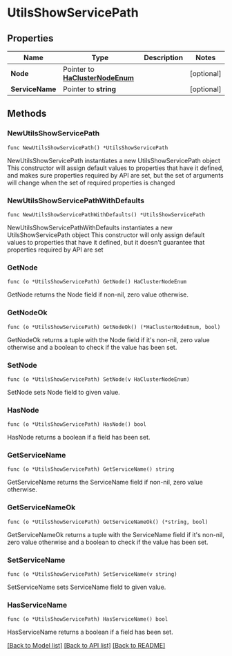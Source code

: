 # UtilsShowServicePath

## Properties

Name | Type | Description | Notes
------------ | ------------- | ------------- | -------------
**Node** | Pointer to [**HaClusterNodeEnum**](HaClusterNodeEnum.md) |  | [optional] 
**ServiceName** | Pointer to **string** |  | [optional] 

## Methods

### NewUtilsShowServicePath

`func NewUtilsShowServicePath() *UtilsShowServicePath`

NewUtilsShowServicePath instantiates a new UtilsShowServicePath object
This constructor will assign default values to properties that have it defined,
and makes sure properties required by API are set, but the set of arguments
will change when the set of required properties is changed

### NewUtilsShowServicePathWithDefaults

`func NewUtilsShowServicePathWithDefaults() *UtilsShowServicePath`

NewUtilsShowServicePathWithDefaults instantiates a new UtilsShowServicePath object
This constructor will only assign default values to properties that have it defined,
but it doesn't guarantee that properties required by API are set

### GetNode

`func (o *UtilsShowServicePath) GetNode() HaClusterNodeEnum`

GetNode returns the Node field if non-nil, zero value otherwise.

### GetNodeOk

`func (o *UtilsShowServicePath) GetNodeOk() (*HaClusterNodeEnum, bool)`

GetNodeOk returns a tuple with the Node field if it's non-nil, zero value otherwise
and a boolean to check if the value has been set.

### SetNode

`func (o *UtilsShowServicePath) SetNode(v HaClusterNodeEnum)`

SetNode sets Node field to given value.

### HasNode

`func (o *UtilsShowServicePath) HasNode() bool`

HasNode returns a boolean if a field has been set.

### GetServiceName

`func (o *UtilsShowServicePath) GetServiceName() string`

GetServiceName returns the ServiceName field if non-nil, zero value otherwise.

### GetServiceNameOk

`func (o *UtilsShowServicePath) GetServiceNameOk() (*string, bool)`

GetServiceNameOk returns a tuple with the ServiceName field if it's non-nil, zero value otherwise
and a boolean to check if the value has been set.

### SetServiceName

`func (o *UtilsShowServicePath) SetServiceName(v string)`

SetServiceName sets ServiceName field to given value.

### HasServiceName

`func (o *UtilsShowServicePath) HasServiceName() bool`

HasServiceName returns a boolean if a field has been set.


[[Back to Model list]](../README.md#documentation-for-models) [[Back to API list]](../README.md#documentation-for-api-endpoints) [[Back to README]](../README.md)


